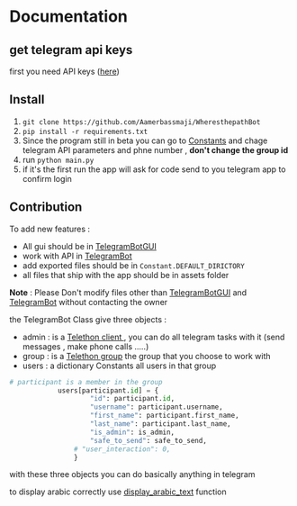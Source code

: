 # Documentation


## get telegram api keys

first you need API keys ([here](https://core.telegram.org/api/obtaining_api_id))

## Install

1. `git clone https://github.com/Aamerbassmaji/WheresthepathBot`
1. `pip install -r requirements.txt`
2. Since the program still in beta you can go to [Constants](./neura/Constants.py) and chage telegram API parameters and phne number , **don't change the group id**
3. run `python main.py`
4. if it's the first run the app will ask for code send to you telegram app to confirm login




## Contribution

To add new features :
- All gui should be in [TelegramBotGUI](./neura/TelegramBotGUI.py)
- work with API in [TelegramBot](./neura/TelegramBot.py)
- add exported files should be in `Constant.DEFAULT_DIRICTORY`
- all files that ship with the app should be in assets folder

**Note** : Please Don't modify files other than  [TelegramBotGUI](./neura/TelegramBotGUI.py) and [TelegramBot](./neura/TelegramBot.py) without contacting the owner


the TelegramBot Class give three objects :
- admin : is a [ Telethon client ](https://docs.telethon.dev/en/stable/modules/client.html) , you can do all telegram tasks with it (send messages , make phone calls .....)
- group  : is a [Telethon group](https://docs.telethon.dev/en/stable/concepts/chats-vs-channels.html#chats) the group that you choose to work with
- users : a dictionary Constants all users in that group
```python
# participant is a member in the group
            users[participant.id] = {
                    "id": participant.id,
                    "username": participant.username,
                    "first_name": participant.first_name,
                    "last_name": participant.last_name,
                    "is_admin": is_admin,
                    "safe_to_send": safe_to_send,
                # "user_interaction": 0,
                }
```

with these three objects you can do basically anything in telegram


to display arabic correctly use [display_arabic_text](./neura/utils.py) function


